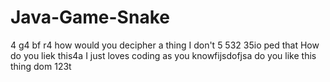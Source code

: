 # Java-Game-Snake
4
g4
bf
r4
how would you decipher a thing
I don't
5
532
35io
ped
that
How do you liek this4a
I just loves coding as you knowfijsdofjsa
do you like this thing dom
123t
